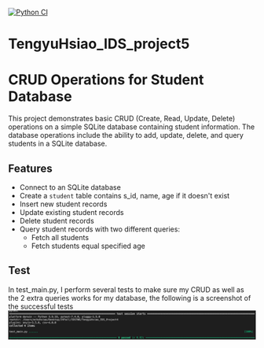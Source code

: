[![Python CI](https://github.com/EchoHsiao7/TengyuHsiao_IDS_Project5/actions/workflows/cicd.yml/badge.svg)](https://github.com/EchoHsiao7/TengyuHsiao_IDS_Project5/actions/workflows/cicd.yml)
# TengyuHsiao_IDS_project5
# CRUD Operations for Student Database

This project demonstrates basic CRUD (Create, Read, Update, Delete) operations on a simple SQLite database containing student information. The database operations include the ability to add, update, delete, and query students in a SQLite database.

## Features

- Connect to an SQLite database
- Create a `student` table contains s_id, name, age if it doesn't exist
- Insert new student records
- Update existing student records
- Delete student records
- Query student records with two different queries:
  - Fetch all students
  - Fetch students equal specified age

## Test

In test_main.py, I perform several tests to make sure my CRUD as well as the 2 extra queries works for my database, the following is a screenshot of the successful tests 
![alt text](image.png)